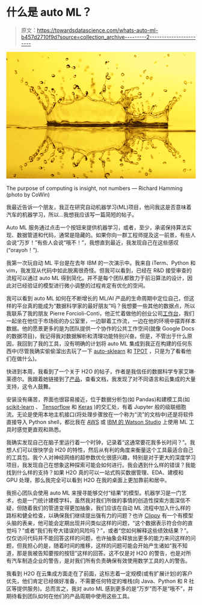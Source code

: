 # 什么是 auto ML？

> 原文：<https://towardsdatascience.com/whats-auto-ml-b457d2710f9d?source=collection_archive---------2----------------------->

![](img/09d841454bb1a5f7f258865284b9cdda.png)

The purpose of computing is insight, not numbers — Richard Hamming (photo by CoWin)

我最近告诉一个朋友，我正在研究自动机器学习(ML)项目，他问我这是否意味着汽车的机器学习，所以…我想我应该写一篇简短的帖子。

Auto ML 服务通过点击一个按钮来提供机器学习，或者，至少，承诺保持算法实现、数据管道和代码，通常是隐藏的。如果你向一群工程师提及这一前景，有些人会说“万岁！”有些人会说“哦不！”，我想直到最近，我发现自己在这些感叹(“orayoh！”).

我第一次玩自动 ML 平台是在去年 IBM 的一次演示中。我来自 iTerm、Python 和 vim，我发现从代码中如此脱离很奇怪。但我可以看到，已经在 R&D 接受审查的流程可以通过 auto ML 得到简化。并不是每个团队都致力于前沿算法的设计，因此对已经验证的模型进行微小调整的过程肯定有优化的空间。

我可以看到 auto ML 如何在不断增长的 ML/AI 产品的生命周期中定位自己，但这样的平台真的能成为“数据科学家的最好朋友”吗？我想要一些其他的数据点，所以我联系了我的朋友 Pierre Forcioli-Conti，他正忙着做他的创业公司[工作台](http://workbenchdata.com/)，我们一起坐在他位于市场街的办公室里，一边聊着工作流，一边在他的环境中摆弄样本数据。他的愿景更多的是为团队提供一个协作的公共工作空间(就像 Google Docs 的数据项目)，我记得我对数据解析和清理功能特别兴奋。但是，不管出于什么原因，我回到了我的工具，没有明确的计划将 auto ML 集成到我正在构建的任何东西中(尽管我确实偷偷溜出去玩了一下 [auto-sklearn](https://automl.github.io/auto-sklearn/stable/) 和 [TPOT](https://automl.info/tpot/) ，只是为了看看他们在做什么)。

快进到本周，我看到了一个关于 H2O 的帖子，作者是我信任的数据科学专家艾琳·莱德尔。我跟着她链接到了[产品](http://h2o-release.s3.amazonaws.com/h2o/rel-wolpert/9/index.html)，查看文档，我发现了对不同语言和云集成的大量支持，这令人鼓舞。

安装没有痛苦，界面也很容易接近，位于数据分析包(如 Pandas)和建模工具(如 [scikit-learn](http://scikit-learn.org/) 、 [Tensorflow](https://www.tensorflow.org/) 和 [Keras](https://keras.io/) )的交汇处，有着 Jupyter 般的级联细胞流。无论是使用本地主机接口(将处理步骤放在一个称为“流”的文档中)还是将软件直接导入 Python shell，都比我在 [AWS](https://aws.amazon.com/machine-learning/) 或 [IBM 的 Watson Studio](https://datascience.ibm.com/) 上使用 ML 工具时感觉更直观和熟悉。

我确实发现自己在脑子里运行着一个时钟，记录着“这通常要花我多长时间？”。我想人们可以很快学会 H20 的特性，然后从有利的角度来衡量这个工具最适合自己的工具包。我个人对神经网络的超参数优化很感兴趣，特别是对于更大的深度学习项目，我发现自己在想象这种探索可能会如何进行。我会遇到什么样的错误？我能找到什么样的支持？如果 H2O 真的可以一站式购买数据管理、EDA、建模和 GPU 处理，那么我完全可以看到 H2O 在我的桌面上更加靠前和居中。

我担心团队会使用 auto ML 来搜寻能够交付“结果”的模型。机器学习是一门艺术，也是一门统计建模学科，虽然我对我们所做的事情的创造性探索方面深信不疑，但随着我们的管道变得更加抽象，我们应该在自动 ML 流程中加入什么样的路标和健全检查，以确保我们继续提出强有力的问题？也许 [Clippy](http://knowyourmeme.com/memes/clippy) 有一个有模型头脑的表亲，他可能会定期出现并问类似这样的问题，“这个数据表示符合你的直觉吗？”或者“我们有夸大错误的风险吗？”，或者“您如何解释这些绩效结果？”。仅仅访问代码并不能回答这样的问题，也许抽象会释放出更多的能力来问这样的问题，但我担心的是，随着时间的推移，这样的问题可能会开始产生诸如“我不知道，那是我被告知要按的按钮”这样的回答。这不仅是对 H2O 的警告，也是对所有汽车制造企业的警告，是对我们所有负责确保有效使用数学工具的人的警告。

我看到 H2O 在云集成方面走在了前面，这标志着一定规模(或有扩展计划)的客户优先，他们肯定已经做好准备，不需要任何特定的堆栈(向 Java、Python 和 R 社区等提供服务)。总而言之，我对 auto ML 感到更多的是“万岁”而不是“哦不”，并期待看到团队如何在他们的产品周期中使用这些工具。